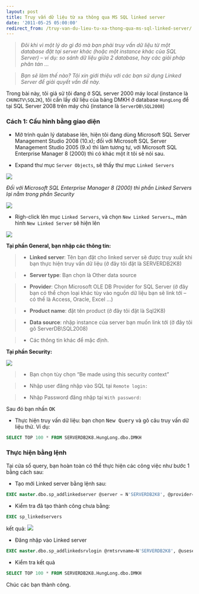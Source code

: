 ```yaml
---
layout: post
title: Truy vấn dữ liệu từ xa thông qua MS SQL linked server
date: '2011-05-25 05:00:00'
redirect_from: /truy-van-du-lieu-tu-xa-thong-qua-ms-sql-linked-server/
---
```


> *Đôi khi vì một lý do gì đó mà bạn phải truy vấn dữ liệu từ một database đặt tại server khác (hoặc một instance khác của SQL Server) – ví dụ: so sánh dữ liệu giữa 2 database, hay các giải pháp phân tán …*

> *Bạn sẽ làm thế nào? Tôi xin giới thiệu với các bạn sử dụng Linked Server để giải quyết vấn đề này.*

Trong bài này, tôi giả sử tôi đang ở SQL server 2000 máy local (instance là `CHUNGTV\SQL2K`), tôi cần lấy dữ liệu của bảng DMKH ở database `HungLong` để tại SQL Server 2008 trên máy chủ (instance là `ServerDB\SQL2008`)

### Cách 1: Cấu hình bằng giao diện

- Mở trình quản lý database lên, hiện tôi đang dùng Microsoft SQL Server Management Studio 2008 (10.x); đối với Microsoft SQL Server Management Studio 2005 (9.x) thì làm tương tự, với Microsoft SQL Enterprise Manager 8 (2000) thì có khác một ít tôi sẽ nói sau.

- Expand thư mục `Server Objects`, sẽ thấy thư mục `Linked Servers`

![](http://trinhvanchung.files.wordpress.com/2011/05/image1.png)

*Đối với Microsoft SQL Enterprise Manager 8 (2000) thì phần Linked Servers lại nằm trong phần Security*

![](http://trinhvanchung.files.wordpress.com/2011/05/image2.png)

- Righ-click lên mục `Linked Servers`, và chọn `New Linked Servers…`, màn hình `New Linked Server` sẽ hiện lên

![](http://trinhvanchung.files.wordpress.com/2011/05/image3.png)

**Tại phần General, bạn nhập các thông tin:**
> - **Linked server**: Tên bạn đặt cho linked server sẽ được truy xuất khi bạn thực hiện truy vấn dữ liệu (ở đây tôi đặt là SERVERDB2K8)

> - **Server type**: Bạn chọn là Other data source

> - **Provider**: Chọn Microsoft OLE DB Provider for SQL Server (ở đây bạn có thể chọn loại khác tùy vào nguồn dữ liệu bạn sẽ link tới – có thể là Access, Oracle, Excel …)

> - **Product name**: đặt tên product (ở đây tôi đặt là Sql2K8)

> - **Data source**: nhập instance của server bạn muốn link tới (ở đây tôi gõ ServerDB\SQL2008)

> - Các thông tin khác để mặc định.

**Tại phần Security:**

![](http://trinhvanchung.files.wordpress.com/2011/05/image4.png)

> - Bạn chọn tùy chọn “Be made using this security context”

> - Nhập user đăng nhập vào SQL tại `Remote login:`

> - Nhập Password đăng nhập tại `With password:`

Sau đó bạn nhấn <kbd>OK</kbd>

- Thực hiện truy vấn dữ liệu: bạn chọn <kbd>New Query</kbd> và gõ câu truy vấn dữ liệu thử. Ví dụ:
```sql
SELECT TOP 100 * FROM SERVERDB2K8.HungLong.dbo.DMKH
```

### Thực hiện bằng lệnh
Tại cửa sổ query, bạn hoàn toàn có thể thực hiện các công việc như bước 1 bằng cách sau:
- Tạo mới Linked server bằng lệnh sau:

```sql
EXEC master.dbo.sp_addlinkedserver @server = N'SERVERDB2K8', @provider=N'SQLOLEDB', @datasrc=N'ServerDB\SQL2008', @srvproduct=N'Sql2K8'
```

- Kiểm tra đã tạo thành công chưa bằng:
```sql
EXEC sp_linkedservers
```
kết quả:
![](https://trinhvanchung.files.wordpress.com/2011/05/image_thumb5.png?w=575&h=87)

- Đăng nhập vào Linked server
```sql
EXEC master.dbo.sp_addlinkedsrvlogin @rmtsrvname=N'SERVERDB2K8', @useself=N'False', @locallogin=NULL, @rmtuser=N'tentruycap', @rmtpassword='matkhautruycap'
```

- Kiểm tra kết quả
```sql
SELECT TOP 100 * FROM SERVERDB2K8.HungLong.dbo.DMKH
```

Chúc các bạn thành công.